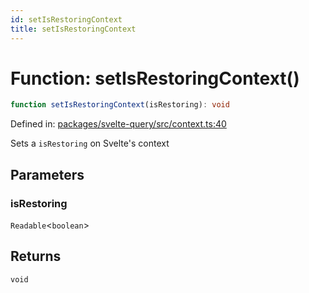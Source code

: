 ```yaml
---
id: setIsRestoringContext
title: setIsRestoringContext
---
```


<!-- DO NOT EDIT: this page is autogenerated from the type comments -->

# Function: setIsRestoringContext()

```ts
function setIsRestoringContext(isRestoring): void
```

Defined in: [packages/svelte-query/src/context.ts:40](https://github.com/TanStack/query/blob/main/packages/svelte-query/src/context.ts#L40)

Sets a `isRestoring` on Svelte's context

## Parameters

### isRestoring

`Readable`\<`boolean`\>

## Returns

`void`
